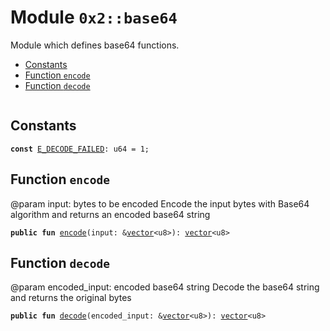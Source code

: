 
<a id="0x2_base64"></a>

# Module `0x2::base64`

Module which defines base64 functions.


-  [Constants](#@Constants_0)
-  [Function `encode`](#0x2_base64_encode)
-  [Function `decode`](#0x2_base64_decode)


<pre><code></code></pre>



<a id="@Constants_0"></a>

## Constants


<a id="0x2_base64_E_DECODE_FAILED"></a>



<pre><code><b>const</b> <a href="base64.md#0x2_base64_E_DECODE_FAILED">E_DECODE_FAILED</a>: u64 = 1;
</code></pre>



<a id="0x2_base64_encode"></a>

## Function `encode`

@param input: bytes to be encoded
Encode the input bytes with Base64 algorithm and returns an encoded base64 string


<pre><code><b>public</b> <b>fun</b> <a href="base64.md#0x2_base64_encode">encode</a>(input: &<a href="">vector</a>&lt;u8&gt;): <a href="">vector</a>&lt;u8&gt;
</code></pre>



<a id="0x2_base64_decode"></a>

## Function `decode`

@param encoded_input: encoded base64 string
Decode the base64 string and returns the original bytes


<pre><code><b>public</b> <b>fun</b> <a href="base64.md#0x2_base64_decode">decode</a>(encoded_input: &<a href="">vector</a>&lt;u8&gt;): <a href="">vector</a>&lt;u8&gt;
</code></pre>
